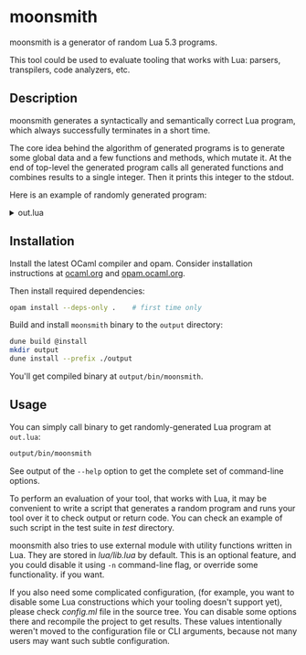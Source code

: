 # moonsmith

moonsmith is a generator of random Lua 5.3 programs.

This tool could be used to evaluate tooling that works with Lua: parsers, transpilers, code analyzers, etc.

## Description

moonsmith generates a syntactically and semantically correct Lua program, which always successfully terminates in a short time.

The core idea behind the algorithm of generated programs is to generate some global data and a few functions and methods, which mutate it. At the end of top-level the generated program calls all generated functions and combines results to a single integer. Then it prints this integer to the stdout.

Here is an example of randomly generated program:

<details>
  <summary>out.lua</summary>

```lua
--------------------------------------------------------
-- This code was automatically generated by moonsmith --
-- https://github.com/jubnzv/moonsmith                --
--                                                    --
-- Seed:                   42                         --
--------------------------------------------------------

local ms = require('lua/lib')

--------------------------------------------------------
-- Global datums definitions (  5 statements)         --
--------------------------------------------------------
datum0 = {}
datum1 = {}
local datum2 = {}
datum3 = {}
datum4 = 33

--------------------------------------------------------
-- Function definitions (  5 functions)               --
--------------------------------------------------------
-- @return float
function datum2:m5()
  local v20, v22, v24, v26 = "amet dolor", -63.647967, 7.737954e+01, false
  v28, v30 = "anim laborum in consectetur", [[et
culpa]]
  v32, v34, v36, v38 = "Excepteur ullamco dolore commodo", false, 0x1.90e4faf0243cp+1, -5.026206e+01
  if v22 ~= -60.801529 then
      v22 = 0x1.5675953fc316p+6 - math.pi - -(math.cos(v22))
      v22 = math.cos(v22) + math.pi - -(math.sin(118.962421))
  else
      v20 = math.type(v24)
      v20 = "et"
      v22 = math.pi - -(56.587536)
  end
  local cond42 = 5
  repeat
      v24 = math.cos(85) + math.cos(v22) - -(math.cos(v22))
      v22 = math.cos(46) - -(math.pi)
      cond42 = cond42 + 3
  until cond42 <= 0x29
  v22 = math.cos(64) + math.cos(-89) + -(2.856838e+01)
  v24 = 58.966061 + math.pi - -(math.cos(-73))
  return math.pi + math.cos(v22) + -(math.cos(v24))
end

-- @param a0 int
-- @param a1 float
-- @param a2 int
-- @return float
function func6(a0, a1, a2)
  v43, v45 = true, false
  v47, v49, v51, v53 = a0, a1, datum4, "labore"
  for i, v in ipairs(datum2) do
      a1 = math.cos(a2) + 0.913118 + -(math.pi)
      v45 = true == math.ult(0x7FFFFFFFFFFFFFFB, 19) == not math.ult(0x9, -12)
      v45 = false ~= not true
  end
  local cond58 = 103
  while cond58 >= 61 do
      a2 = -53 - -51 + -(-20)
      v43 = true == not math.ult(52, 1)
      a1 = 40.995075 + 34.833123 - -(16.322830)
      cond58 = cond58 - 3
  end
  v45 = false ~= false ~= not false
  for _, v in ipairs(datum2) do
      a1 = math.cos(1.118476e+02) - math.cos(83.461798) - -(math.pi)
      v45 = false == not true
      v43 = math.ult(a0, 3) == math.ult(a0, 19) == not true
  end
  local cond61 = 8
  while cond61 < 34 do
      a0 = math.floor(0x1.653abf0d5aeedp+4) ~ 33 - ~ -21
      cond61 = cond61 + 2
  end
  return math.cos(a0) + math.sin(a1) - math.cos(a2) + math.pi + -(9.939210e+01)
end

-- @param a0 string
-- @param a1 boolean
-- @return string
function datum2:m10(a0, a1)
  v62, v64, v66, v68 = true, 53.957742, "ut", "aliquip quis amet"
  v70, v72 = "ad anim", -92.277310
  v62 = false ~= true == not true
  a1 = true == false == not true
  v62 = false == math.ult(-51, 16) == not true
  v64 = math.sin(-89) + -(72.583285)
  if datum4 == -55 then
      a0 = "non do sunt culpa"
      a0 = math.type(0x1.591c2c8a38031p+7)
      a0 = math.type(79.062824)
  end
  return a0
end

-- @param a0 int
-- @return boolean
function func13(a0)
  local v78, v80, v82 = "ad", true, -31.820621
  v84, v86 = "consequat consectetur sunt", false
  local v88, v90, v92 = true, false, v78
  for i, v in ipairs(datum1) do
      v80 = false == not false
  end
  local cond97 = false
  while cond97 == true do
      a0 = math.floor(187.033221) - -10 ~ ~ math.floor(v82)
      a0 = math.floor(v82) - math.floor(93.022665) ~ -(-49)
      a0 = math.floor(78.067013) & #(v78) ~ -(15)
      cond97 = true
  end
  for i=5,10,3 do
      v80 = true ~= not true
      a0 = string.len(v78) + -(-44)
  end
  a0 = math.floor(129.132151) + -(string.len("nulla ex"))
  return math.ult(a0, 0x7ffffffffffffffb) == true == false == not false
end

-- @param a0 boolean
-- @param a1 string
-- @param a2 string
-- @param a3 string
-- @return int
function datum1:m15(a0, a1, a2, a3)
  v98, v100, v102, v104 = "anim ut ullamco", true, true, "in sint"
  local v106, v108, v110 = 9, -92.227784, a0
  local cond112 = true
  repeat
      v98 = math.type(43)
      a3 = "eiusmod esse laboris"
      v98 = "mollit in esse esse"
      cond112 = false
  until cond112 ~= true
  a0 = true ~= not false
  a3 = v98
  v100 = false == true ~= not true
  local cond117 = 7
  repeat
      v98 = math.type(0x7FFFFFFFFFFFFFB8)
      a0 = true == not math.ult(-3, 0x12)
      a3 = a1
      cond117 = cond117 + 2
  until cond117 <= 20
  return 0x15 & #(a1) + string.len(a2) ~ string.len(a3) ~ string.len(v98) & ~ 0x7FFFFFFFFFFFFFF2
end

--------------------------------------------------------
-- Calling functions                                  --
--------------------------------------------------------
datum2:m5()
arg119_a0 = -14
arg121_a1 = 73.168995
arg123_a2 = -80
func6(arg119_a0, arg121_a1, arg123_a2)
arg126_a0 = "veniam Excepteur"
arg128_a1 = true
datum2:m10(arg126_a0, arg128_a1)
arg130_a0 = 32
func13(arg130_a0)
arg133_a0 = false
arg135_a1 = "eiusmod nulla"
arg137_a2 = "culpa nostrud pariatur"
arg139_a3 = "deserunt in tempor"
datum1:m15(arg133_a0, arg135_a1, arg137_a2, arg139_a3)

--------------------------------------------------------
-- Combining and printing result                      --
--------------------------------------------------------
r_datum0 = ms.table_to_int(datum0)
r_datum1 = ms.table_to_int(datum1)
r_datum2 = #(datum2)
r_datum3 = #(datum3)
r_datum4 = datum4
RESULT = r_datum4 - r_datum3 ~ r_datum2 ~ r_datum1 << r_datum0
print(RESULT)
```

</details>

## Installation

Install the latest OCaml compiler and opam. Consider installation instructions at [ocaml.org](https://ocaml.org/docs/install.html) and [opam.ocaml.org](https://opam.ocaml.org/doc/Install.html).

Then install required dependencies:

```bash
opam install --deps-only .    # first time only
```

Build and install `moonsmith` binary to the `output` directory:

```bash
dune build @install
mkdir output
dune install --prefix ./output
```

You'll get compiled binary at `output/bin/moonsmith`.

## Usage

You can simply call binary to get randomly-generated Lua program at `out.lua`:

```bash
output/bin/moonsmith
```

See output of the `--help` option to get the complete set of command-line options.

To perform an evaluation of your tool, that works with Lua, it may be convenient to write a script that generates a random program and runs your tool over it to check output or return code. You can check an example of such script in the test suite in *test* directory.

moonsmith also tries to use external module with utility functions written in Lua. They are stored in *lua/lib.lua* by default. This is an optional feature, and you could disable it using `-n` command-line flag, or override some functionality. if you want.

If you also need some complicated configuration, (for example, you want to disable some Lua constructions which your tooling doesn't support yet), please check *config.ml* file in the source tree. You can disable some options there and recompile the project to get results. These values intentionally weren't moved to the configuration file or CLI arguments, because not many users may want such subtle configuration.
